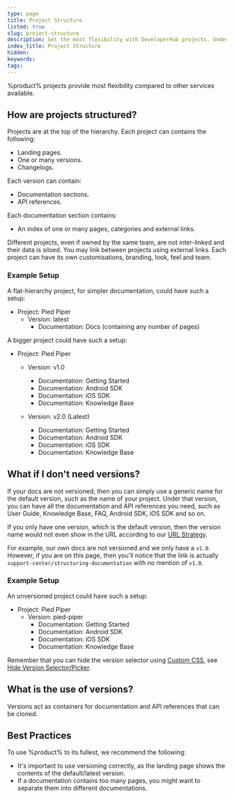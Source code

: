 ```yaml
---
type: page
title: Project Structure
listed: true
slug: project-structure
description: Get the most flexibility with DeveloperHub projects. Understand how projects are structured with landing pages, versions, documentation, and references. Customize branding, look, and team. Learn the best practices for versioning and organizing your docs effectively.
index_title: Project Structure
hidden: 
keywords: 
tags: 
---
```


%product% projects provide most flexibility compared to other services available.

## How are projects structured?

Projects are at the top of the hierarchy. Each project can contains the following:

- Landing pages.
- One or many versions.
- Changelogs.

Each version can contain:

- Documentation sections.
- API references.

Each documentation section contains:

- An index of one or many pages, categories and external links.

Different projects, even if owned by the same team, are not inter-linked and their data is siloed. You may link between projects using external links. Each project can have its own customisations, branding, look, feel and team.

### Example Setup

A flat-hierarchy project, for simpler documentation, could have such a setup:

- Project: Pied Piper
    - Version: latest
        - Documentation: Docs (containing any number of pages)

A bigger project could have such a setup:

- Project: Pied Piper
    - Version: v1.0
        - Documentation: Getting Started
        - Documentation: Android SDK
        - Documentation: iOS SDK
        - Documentation: Knowledge Base

    - Version: v2.0 (Latest)
        - Documentation: Getting Started
        - Documentation: Android SDK
        - Documentation: iOS SDK
        - Documentation: Knowledge Base

## What if I don't need versions?

If your docs are not versioned, then you can simply use a generic name for the default version, such as the name of your project. Under that version, you can have all the documentation and API references you need, such as User Guide, Knowledge Base, FAQ, Android SDK, iOS SDK and so on.

If you only have one version, which is the default version, then the version name would not even show in the URL according to our [URL Strategy](/support-center/previewing-documentation#url-strategy).

For example, our own docs are not versioned and we only have a `v1.0`. However, if you are on this page, then you'll notice that the link is actually `support-center/structuring-documentation` with no mention of `v1.0`.

### Example Setup

An unversioned project could have such a setup:

- Project: Pied Piper
    - Version: pied-piper
        - Documentation: Getting Started
        - Documentation: Android SDK
        - Documentation: iOS SDK
        - Documentation: Knowledge Base

Remember that you can hide the version selector using [Custom CSS](/support-center/custom-css), see [Hide Version Selector/Picker](/support-center/css-customisations#hide-version-selectorpicker).

## What is the use of versions?

Versions act as containers for documentation and API references that can be cloned.

## Best Practices

To use %product% to its fullest, we recommend the following:

- It's important to use versioning correctly, as the landing page shows the contents of the default/latest version.
- If a documentation contains too many pages, you might want to separate them into different documentations.